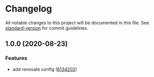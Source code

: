 # Changelog

All notable changes to this project will be documented in this file. See [standard-version](https://github.com/conventional-changelog/standard-version) for commit guidelines.

## 1.0.0 (2020-08-23)


### Features

* add renovate config ([6134202](https://github.com/AndrewUsher/analog-clock/commit/6134202d73c397019a75eaae4c950ab18d2b8762))
